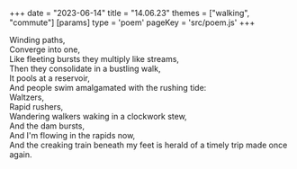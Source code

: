 +++
date = "2023-06-14"
title = "14.06.23"
themes = ["walking", "commute"]
[params]
  type = 'poem'
  pageKey = 'src/poem.js'
+++

Winding paths,  
Converge into one,  
Like fleeting bursts they multiply like streams,  
Then they consolidate in a bustling walk,  
It pools at a reservoir,  
And people swim amalgamated with the rushing tide:  
Waltzers,  
Rapid rushers,  
Wandering walkers waking in a clockwork stew,  
And the dam bursts,  
And I'm flowing in the rapids now,  
And the creaking train beneath my feet is herald of a timely trip made once again.
